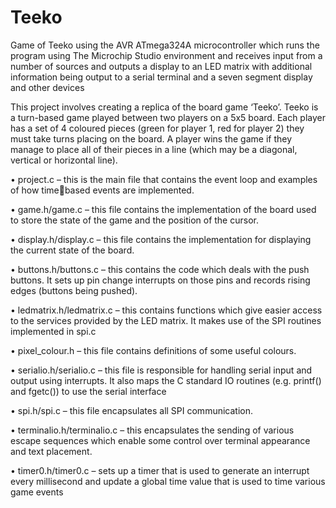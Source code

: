 # Teeko

Game of Teeko using the AVR ATmega324A microcontroller which runs the program using The Microchip Studio environment and receives input from a number of sources and outputs a display to an LED matrix with additional information being output to a serial terminal and a seven segment display and other devices

This project involves creating a replica of the board game ‘Teeko’. Teeko is a turn-based game 
played between two players on a 5x5 board. Each player has a set of 4 coloured pieces (green for 
player 1, red for player 2) they must take turns placing on the board. A player wins the game if 
they manage to place all of their pieces in a line (which may be a diagonal, vertical or horizontal 
line).

• project.c – this is the main file that contains the event loop and examples of how timebased events are implemented. 

• game.h/game.c – this file contains the implementation of the board used to store the state 
of the game and the position of the cursor. 

• display.h/display.c – this file contains the implementation for displaying the current state 
of the board. 

• buttons.h/buttons.c – this contains the code which deals with the push buttons. It sets up 
pin change interrupts on those pins and records rising edges (buttons being pushed).
 
• ledmatrix.h/ledmatrix.c  – this contains functions which give easier 
access to the services provided by the LED matrix. It makes use of the SPI routines 
implemented in spi.c

• pixel_colour.h  – this file contains definitions of some useful colours. 

• serialio.h/serialio.c – this file is responsible for handling serial input and output using 
interrupts. It also maps the C standard IO routines (e.g. printf() and fgetc()) to use the serial 
interface 

• spi.h/spi.c  – this file encapsulates all SPI communication.

• terminalio.h/terminalio.c – this encapsulates the sending of various escape sequences
which enable some control over terminal appearance and text placement.

• timer0.h/timer0.c – sets up a timer that is used to generate an interrupt every millisecond 
and update a global time value that is used to time various game events
